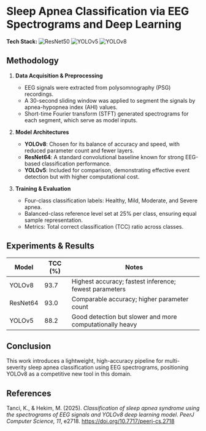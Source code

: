 # Sleep Apnea Classification via EEG Spectrograms and Deep Learning

**Tech Stack:** ![ResNet50](https://img.shields.io/badge/ResNet50-EE4C2C?logo=pytorch&logoColor=white) ![YOLOv5](https://img.shields.io/badge/YOLOv5-FF9900?logo=pytorch&logoColor=white) ![YOLOv8](https://img.shields.io/badge/YOLOv8-0072C6?logo=pytorch&logoColor=white)

## Methodology

1. **Data Acquisition & Preprocessing**  
   - EEG signals were extracted from polysomnography (PSG) recordings.  
   - A 30-second sliding window was applied to segment the signals by apnea-hypopnea index (AHI) values.  
   - Short-time Fourier transform (STFT) generated spectrograms for each segment, which serve as model inputs.

2. **Model Architectures**  
   - **YOLOv8**: Chosen for its balance of accuracy and speed, with reduced parameter count and fewer layers.  
   - **ResNet64**: A standard convolutional baseline known for strong EEG-based classification performance.  
   - **YOLOv5**: Included for comparison, demonstrating effective event detection but with higher computational cost.

3. **Training & Evaluation**  
   - Four-class classification labels: Healthy, Mild, Moderate, and Severe apnea.  
   - Balanced-class reference level set at 25% per class, ensuring equal sample representation.  
   - Metrics: Total correct classification (TCC) ratio across classes.

## Experiments & Results

| Model     | TCC (%) | Notes                                                     |
|-----------|---------|-----------------------------------------------------------|
| YOLOv8    | 93.7    | Highest accuracy; fastest inference; fewest parameters    |
| ResNet64  | 93.0    | Comparable accuracy; higher parameter count               |
| YOLOv5    | 88.2    | Good detection but slower and more computationally heavy  |

## Conclusion

This work introduces a lightweight, high-accuracy pipeline for multi-severity sleep apnea classification using EEG spectrograms, positioning YOLOv8 as a competitive new tool in this domain.

## References

Tanci, K., & Hekim, M. (2025). *Classification of sleep apnea syndrome using the spectrograms of EEG signals and YOLOv8 deep learning model*. *PeerJ Computer Science, 11*, e2718. https://doi.org/10.7717/peerj-cs.2718
